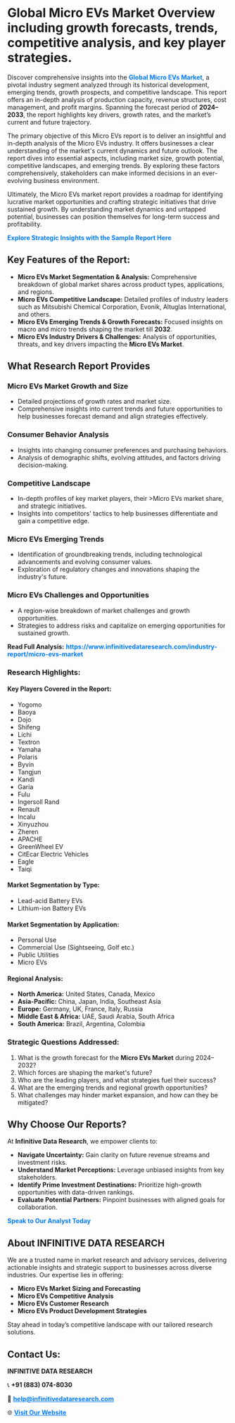 <h1>Global Micro EVs Market Overview including growth forecasts, trends, competitive analysis, and key player strategies.</h1>
<p>
Discover comprehensive insights into the 
<a href="https://www.infinitivedataresearch.com/industry-report/micro-evs-market" rel="dofollow" style="color: #007BFF; text-decoration: none;"><strong>Global Micro EVs Market</strong></a>, a pivotal industry segment analyzed through its historical development, emerging trends, growth prospects, and competitive landscape. This report offers an in-depth analysis of production capacity, revenue structures, cost management, and profit margins. Spanning the forecast period of <strong>2024–2033</strong>, the report highlights key drivers, growth rates, and the market’s current and future trajectory.
</p>
<p>
The primary objective of this Micro EVs report is to deliver an insightful and in-depth analysis of the Micro EVs industry. It offers businesses a clear understanding of the market's current dynamics and future outlook. The report dives into essential aspects, including market size, growth potential, competitive landscapes, and emerging trends. By exploring these factors comprehensively, stakeholders can make informed decisions in an ever-evolving business environment.
</p>
<p>
Ultimately, the Micro EVs market report provides a roadmap for identifying lucrative market opportunities and crafting strategic initiatives that drive sustained growth. By understanding market dynamics and untapped potential, businesses can position themselves for long-term success and profitability.
</p>
<p>
<a href="https://www.infinitivedataresearch.com/request-sample/reportId=111278" style="color: #007BFF; text-decoration: none;"><strong>Explore Strategic Insights with the Sample Report Here</strong></a>
</p>

<h2>Key Features of the Report:</h2>
<ul>
<li><strong>Micro EVs Market Segmentation & Analysis:</strong> Comprehensive breakdown of global market shares across product types, applications, and regions.</li>
<li><strong>Micro EVs Competitive Landscape:</strong> Detailed profiles of industry leaders such as Mitsubishi Chemical Corporation, Evonik, Altuglas International, and others.</li>
<li><strong>Micro EVs Emerging Trends & Growth Forecasts:</strong> Focused insights on macro and micro trends shaping the market till <strong>2032</strong>.</li>
<li><strong>Micro EVs Industry Drivers & Challenges:</strong> Analysis of opportunities, threats, and key drivers impacting the <strong>Micro EVs Market</strong>.</li>
</ul>

<h2>What Research Report Provides</h2>
<h3>Micro EVs Market Growth and Size</h3>
<ul>
<li>Detailed projections of growth rates and market size.</li>
<li>Comprehensive insights into current trends and future opportunities to help businesses forecast demand and align strategies effectively.</li>
</ul>

<h3>Consumer Behavior Analysis</h3>
<ul>
<li>Insights into changing consumer preferences and purchasing behaviors.</li>
<li>Analysis of demographic shifts, evolving attitudes, and factors driving decision-making.</li>
</ul>

<h3>Competitive Landscape</h3>
<ul>
<li>In-depth profiles of key market players, their >Micro EVs market share, and strategic initiatives.</li>
<li>Insights into competitors' tactics to help businesses differentiate and gain a competitive edge.</li>
</ul>

<h3>Micro EVs Emerging Trends</h3>
<ul>
<li>Identification of groundbreaking trends, including technological advancements and evolving consumer values.</li>
<li>Exploration of regulatory changes and innovations shaping the industry's future.</li>
</ul>

<h3>Micro EVs Challenges and Opportunities</h3>
<ul>
<li>A region-wise breakdown of market challenges and growth opportunities.</li>
<li>Strategies to address risks and capitalize on emerging opportunities for sustained growth.</li>
</ul>
<p><strong>Read Full Analysis:</strong> <a href="https://www.infinitivedataresearch.com/industry-report/micro-evs-market" rel="dofollow" style="color: #007BFF; text-decoration: none;"><strong>https://www.infinitivedataresearch.com/industry-report/micro-evs-market</strong></a></p>
<h3>Research Highlights:</h3>
<h4>Key Players Covered in the Report:</h4>
<ul><li>Yogomo</li><li>Baoya</li><li>Dojo</li><li>Shifeng</li><li>Lichi</li><li>Textron</li><li>Yamaha</li><li>Polaris</li><li>Byvin</li><li>Tangjun</li><li>Kandi</li><li>Garia</li><li>Fulu</li><li>Ingersoll Rand</li><li>Renault</li><li>Incalu</li><li>Xinyuzhou</li><li>Zheren</li><li>APACHE</li><li>GreenWheel EV</li><li>CitEcar Electric Vehicles</li><li>Eagle</li><li>Taiqi</li></ul>
<h4>Market Segmentation by Type:</h4>
<ul><li>Lead-acid Battery EVs</li><li>Lithium-ion Battery EVs</li></ul>
<h4>Market Segmentation by Application:</h4>
<ul><li>Personal Use</li><li>Commercial Use (Sightseeing, Golf etc.)</li><li>Public Utilities</li><li>Micro EVs</li></ul>

<h4>Regional Analysis:</h4>
<ul>
<li><strong>North America:</strong> United States, Canada, Mexico</li>
<li><strong>Asia-Pacific:</strong> China, Japan, India, Southeast Asia</li>
<li><strong>Europe:</strong> Germany, UK, France, Italy, Russia</li>
<li><strong>Middle East & Africa:</strong> UAE, Saudi Arabia, South Africa</li>
<li><strong>South America:</strong> Brazil, Argentina, Colombia</li>
</ul>

<h3>Strategic Questions Addressed:</h3>
<ol>
<li>What is the growth forecast for the <strong>Micro EVs Market</strong> during 2024–2032?</li>
<li>Which forces are shaping the market's future?</li>
<li>Who are the leading players, and what strategies fuel their success?</li>
<li>What are the emerging trends and regional growth opportunities?</li>
<li>What challenges may hinder market expansion, and how can they be mitigated?</li>
</ol>

<h2>Why Choose Our Reports?</h2>
<p>At <strong>Infinitive Data Research</strong>, we empower clients to:</p>
<ul>
<li><strong>Navigate Uncertainty:</strong> Gain clarity on future revenue streams and investment risks.</li>
<li><strong>Understand Market Perceptions:</strong> Leverage unbiased insights from key stakeholders.</li>
<li><strong>Identify Prime Investment Destinations:</strong> Prioritize high-growth opportunities with data-driven rankings.</li>
<li><strong>Evaluate Potential Partners:</strong> Pinpoint businesses with aligned goals for collaboration.</li>
</ul>
<p><a href="https://www.infinitivedataresearch.com/industry-report/micro-evs-market" rel="dofollow" style="color: #007BFF; text-decoration: none;"><strong>Speak to Our Analyst Today</strong></a></p>

<h2>About INFINITIVE DATA RESEARCH</h2>
<p>We are a trusted name in market research and advisory services, delivering actionable insights and strategic support to businesses across diverse industries. Our expertise lies in offering:</p>
<ul>
<li><strong>Micro EVs Market Sizing and Forecasting</strong></li>
<li><strong>Micro EVs Competitive Analysis</strong></li>
<li><strong>Micro EVs Customer Research</strong></li>
<li><strong>Micro EVs Product Development Strategies</strong></li>
</ul>
<p>Stay ahead in today’s competitive landscape with our tailored research solutions.</p>

<h2>Contact Us:</h2>
<p><strong>INFINITIVE DATA RESEARCH</strong></p>
<p>📞 <strong>+91 (883) 074-8030</strong></p>
<p>📧 <strong><a href="mailto:help@infinitivedataresearch.com" style="color: #007BFF;">help@infinitivedataresearch.com</a></strong></p>
<p>🌐 <strong><a href="https://www.infinitivedataresearch.com" rel="dofollow" style="color: #007BFF;">Visit Our Website</a></strong></p>